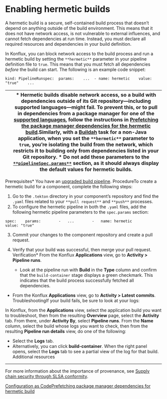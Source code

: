 Enabling hermetic builds
========================

A hermetic build is a secure, self-contained build process that doesn’t depend on anything outside of the build environment. This means that it does not have network access, is not vulnerable to external influences, and cannot fetch dependencies at run time. Instead, you must declare all required resources and dependencies in your build definition.

In Konflux, you can block network access to the build process and run a hermetic build by setting the `**hermetic**` parameter in your pipeline definition file to `true`. This means that you must fetch all dependencies *before* the build can start. The following is an example code snippet:


```
kind: PipelineRunspec:  params:    ...  - name: hermetic    value: "true"    ...
```


|  | * Hermetic builds disable network access, so a build with dependencies outside of its Git repository—​including supported languages—​might fail. To prevent this, or to pull in dependencies from a package manager for one of the [supported languages](../proc_prefetching-dependencies-to-support-hermetic-build/#supported-languages), follow the instructions in [Prefetching the package manager dependencies for the hermetic build](https://redhat-appstudio.github.io/docs.appstudio.io/Documentation/main/how-to-guides/proc_prefetching-dependencies-to-support-hermetic-build/).Similarly, with a [Buildah](https://github.com/redhat-appstudio/build-definitions/blob/main/task/buildah/0.1/buildah.yaml) task for a non-Java application, when you set the `**hermetic**` parameter to `true`, you’re isolating the build from the network, which restricts it to building only from dependencies listed in your Git repository. * Do not add these parameters to the [`**pipelineSpec.params**`](https://github.com/burrsutter/partner-catalog-stage/blob/e2ebb05ba8b4e842010710898d555ed3ba687329/.tekton/partner-catalog-stage-wgxd-pull-request.yaml#L87) section, as it should always display the default values for hermetic builds. |
| --- | --- |

Prerequisites* You have an [upgraded build pipeline](https://redhat-appstudio.github.io/docs.appstudio.io/Documentation/main/how-to-guides/configuring-builds/proc_upgrade_build_pipeline/).
ProcedureTo create a hermetic build for a component, complete the following steps:

1. Go to the `.tekton` directory in your component’s repository and find the `.yaml` files related to your `**pull request**` and `**push**` processes.
2. To configure the hermetic pipeline in both the `.yaml` files, add the following hermetic pipeline parameters to the `spec.params` section:


```
spec:    params:        -   ...        -   name: hermetic            value: "true"
```
3. Commit your changes to the component repository and create a pull request.
4. Verify that your build was successful, then merge your pull request.
Verification* From the Konflux **Applications** view, go to **Activity > Pipeline runs**.


	+ Look at the pipeline run with **Build** in the **Type** column and confirm that the `build-container` stage displays a green checkmark. This indicates that the build process successfully fetched all dependencies.
* From the Konflux **Applications** view, go to **Activity > Latest commits**.
TroubleshootingIf your build fails, be sure to look at your logs:

In Konflux, from the **Applications** view, select the application build you want to troubleshoot, then from the resulting **Overview** page, select the **Activity** tab. From there, under **Activity By**, select **Pipeline runs**. From the **Name** column, select the build whose logs you want to check, then from the resulting **Pipeline run details** view, do one of the following:

* Select the **Logs** tab.
* Alternatively, you can click **build-container**. When the right panel opens, select the **Logs** tab to see a partial view of the log for that build.
Additional resources
--------------------

For more information about the importance of provenance, see [Supply chain security through SLSA conformity](https://redhat-appstudio.github.io/docs.appstudio.io/Documentation/main/concepts/slsa/con_slsa-conformity/).

[Configuration as Code](../configuration-as-code/proc_configuration_as_code/)[Prefetching package manager dependencies for hermetic build](../proc_prefetching-dependencies-to-support-hermetic-build/)